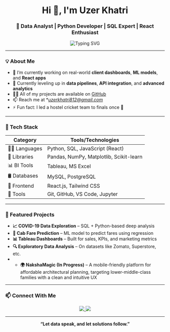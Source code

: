 <h1 align="center">Hi 👋, I'm Uzer Khatri</h1>
<h3 align="center">🚀 Data Analyst | Python Developer | SQL Expert | React Enthusiast</h3>

<p align="center">
  <img src="https://readme-typing-svg.herokuapp.com?font=Fira+Code&size=22&duration=3000&pause=1000&color=00B2FF&center=true&vCenter=true&width=500&lines=Turning+raw+data+into+insights...;Building+real+world+dashboards...;Lover+of+clean+code+%26+clear+visuals." alt="Typing SVG" />
</p>

---

### 💡 About Me

- 🔭 I’m currently working on real-world **client dashboards**, **ML models**, and **React apps**
- 🌱 Currently leveling up in **data pipelines**, **API integration**, and **advanced analytics**
- 👨‍💻 All of my projects are available on [GitHub](https://github.com/UZRKHATRI29)
- 📫 Reach me at **uzerkhatri812@gmail.com*
- ⚡ Fun fact: I led a hostel cricket team to finals once 🏏

---

### 🧰 Tech Stack

| Category     | Tools/Technologies |
|--------------|--------------------|
| 👨‍💻 Languages | Python, SQL, JavaScript (React) |
| 🧪 Libraries  | Pandas, NumPy, Matplotlib, Scikit-learn |
| 📊 BI Tools   | Tableau, MS Excel |
| 🛢 Databases  | MySQL, PostgreSQL |
| 💅 Frontend   | React.js, Tailwind CSS |
| 🔧 Tools      | Git, GitHub, VS Code, Jupyter |

---

### 🚀 Featured Projects

- **📈 COVID-19 Data Exploration** – SQL + Python-based deep analysis
- **🧠 Cab Fare Prediction** – ML model to predict fares using regression
- **📊 Tableau Dashboards** – Built for sales, KPIs, and marketing metrics
- **🔍 Exploratory Data Analysis** – On datasets like Zomato, Superstore, etc.
- - **🌍 NakshaMagic (In Progress)** – A mobile-friendly platform for affordable architectural planning, targeting lower-middle-class families with a clean and intuitive UX

---



### 📫 Connect With Me

<p align="center">
  <a href="[Uzer Khatri](https://www.linkedin.com/in/uzer-khatri-904582203/)" target="_blank">
    <img src="https://img.shields.io/badge/LinkedIn-Uzer%20Khatri-blue?style=for-the-badge&logo=linkedin" />
  </a>
  <a href="mailto:uzerkhatri812@gmail.com" target="_blank">
    <img src="https://img.shields.io/badge/Email-Gmail-red?style=for-the-badge&logo=gmail" />
  </a>
</p>

---

<p align="center">
  <b>“Let data speak, and let solutions follow.”</b>
</p>
